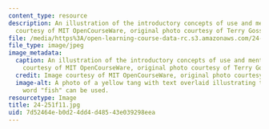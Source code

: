 ```yaml
---
content_type: resource
description: An illustration of the introductory concepts of use and mention. Image
  courtesy of MIT OpenCourseWare, original photo courtesy of Terry Goss.
file: /media/https%3A/open-learning-course-data-rc.s3.amazonaws.com/24-251-introduction-to-philosophy-of-language-fall-2011/7d52464eb0d24dd4d48543e039298eea_24-251f11.jpg
file_type: image/jpeg
image_metadata:
  caption: An illustration of the introductory concepts of use and mention. (Image
    courtesy of MIT OpenCourseWare, original photo courtesy of Terry Goss.)
  credit: Image courtesy of MIT OpenCourseWare, original photo courtesy of Terry Goss.
  image-alt: A photo of a yellow tang with text overlaid illustrating the ways the
    word "fish" can be used.
resourcetype: Image
title: 24-251f11.jpg
uid: 7d52464e-b0d2-4dd4-d485-43e039298eea
---
```

